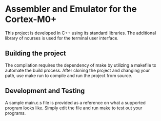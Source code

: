 # Assembler and Emulator for the Cortex-M0+
This project is developed in C++ using its standard libraries. The additional library of ncurses is used for the terminal user interface.

## Building the project
The compilation requires the dependency of make by utilizing a makefile to automate the build process.
After cloning the project and changing your path, use make run to compile and run the project from source.

## Development and Testing
A sample main.c.s file is provided as a reference on what a supported program looks like.
Simply edit the file and run make to test out your programs.

